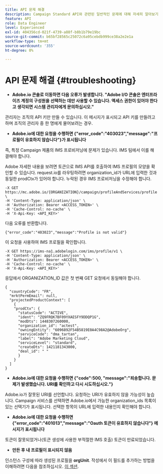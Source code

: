 ```yaml
---
title: API 문제 해결
description: Campaign Standard API와 관련된 일반적인 문제에 대해 자세히 알아보기
feature: API
role: Data Engineer
level: Experienced
exl-id: 404356cd-021f-4739-a88f-b8b1b79e19bc
source-git-commit: b65bf28565c25072c6a95cebdb999ce38a2e2e1a
workflow-type: tm+mt
source-wordcount: '355'
ht-degree: 0%

---
```


# API 문제 해결 {#troubleshooting}

* **Adobe.io 콘솔로 이동하면 다음 오류가 발생합니다. &quot;Adobe I/O 콘솔은 엔터프라이즈 계정의 구성원을 선택하는 데만 사용할 수 있습니다. 액세스 권한이 있어야 한다고 생각되면 시스템 관리자에게 문의하십시오.&quot;**

관리자는 조직의 API 키만 만들 수 있습니다. 이 메시지가 표시되고 API 키를 만들려고 하며 조직의 관리자 중 한 명에게 물어보려는 경우.

* **Adobe.io에 대한 요청을 수행하면 {&quot;error_code&quot;:&quot;403023&quot;,&quot;message&quot;:&quot;프로필이 유효하지 않습니다&quot;}가 표시됩니다**

즉, 특정 Campaign 제품의 IMS 프로비저닝에 문제가 있습니다. IMS 팀에서 이를 해결해야 합니다.

Adobe 자세한 내용을 보려면 토큰으로 IMS API를 호출하여 IMS 프로필의 모양을 확인할 수 있습니다. request.io를 라우팅하려면 organization_id가 URL에 입력한 것과 동일한 prodCtx가 있어야 합니다.
누락된 경우 IMS 프로비저닝을 수정해야 합니다.

```
-X GET https://mc.adobe.io/{ORGANIZATION}/campaign/profileAndServices/profile \
-H 'Content-Type: application/json' \
-H 'Authorization: Bearer <ACCESS_TOKEN>' \
-H 'Cache-Control: no-cache' \
-H 'X-Api-Key: <API_KEY>'
```

다음 오류를 반환합니다.

```
{"error_code":"403023","message":"Profile is not valid"}
```

이 요청을 사용하여 IMS 프로필을 확인합니다.

```
-X GET https://ims-na1.adobelogin.com/ims/profile/v1 \
-H 'Content-Type: application/json' \
-H 'Authorization: Bearer <ACCESS_TOKEN>' \
-H 'Cache-Control: no-cache' \
-H 'X-Api-Key: <API_KEY>'
```

응답에서 ORGANIZATION_ID 값은 첫 번째 GET 요청에서 동일해야 합니다.

```
{
  "countryCode": "FR",
  "mrktPermEmail": null,
  "projectedProductContext": [
    {
    "prodCtx": {
      "statusCode": "ACTIVE",
      "ident": "ZQ9FRQK7BF09YXAESFY9DDQP1G",
      "modDts": 1448307260000,
      "organization_id": "actest",
      "owningEntity": "6096892F54B5819E0A4C98A2@AdobeOrg",
      "serviceCode": "dma_tartan",
      "label": "Adobe Marketing Cloud",
      "serviceLevel": "standard",
      "createDts": 1421181343000,
      "deal_id": " "
      }
    }
  ]
}
```

* **Adobe.io에 대한 요청을 수행하면 {&quot;code&quot;:500, &quot;message&quot;:&quot;죄송합니다. 문제가 발생했습니다. URI를 확인하고 다시 시도하십시오.&quot;}**

Adobe.io가 잘못된 URI를 선언합니다. 요청하는 URI가 유효하지 않을 가능성이 높습니다. Campaign 서비스를 선택하면 Adobe.io에서 가능한 organization_ids 목록이 있는 선택기가 표시됩니다. 선택한 항목이 URL에 입력한 내용인지 확인해야 합니다.

* **Adobe.io에 대한 요청을 수행하면 {&quot;error_code&quot;:&quot;401013&quot;,&quot;message&quot;:&quot;Oauth 토큰이 유효하지 않습니다&quot;} 메시지가 표시됩니다**

토큰이 잘못되었거나(토큰 생성에 사용한 부적절한 IMS 호출) 토큰이 만료되었습니다.

* **만든 후 내 프로필이 표시되지 않음**

인스턴스 구성에 따라 생성된 프로필을 **orgUnit**. 작성에서 이 필드를 추가하는 방법을 이해하려면 다음을 참조하십시오. [이 섹션](../../api/using/creating-profiles-api.md).

<!-- * (error duplicate key : quand tu crées un profile qui existe déjà , il faut faire un patch pour updater le profile plutôt qu’un POST)

With Curl
List all profiles

Create a profile

Update the mobilePhone attribute of a profile

API Calls on Service

GET the list of services

-->

<!--

How to find and use a filter?
Error codes:

* PAtch sur Age = message d'erreur :
500
Cannot update the 'age' property that is read-only
'age' property is not valid for the 'profile' resource.
-->

<!--
How to filter a list of subscribed profiles with available profile filters ? by date (by les filtres dispo sur la ressource) ?

Pattern classique :

recupérer la liste des subscriptions filtrées d'un profile
1) get sur profile
2) recup PKey
3) get sur PKey
4) get sur href des subscriptions

Comment savoir quel filtre appliquer ?

1) get sur metadata de profile
2) retourne description de la collection subscription
3) get sur la valeur du champ resTarget
4) get sur le href dans filters
5) retourne les filtres applicables sur l'url des data.

-->
